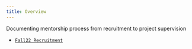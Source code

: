 ```yaml
---
title: Overview
---
```


Documenting mentorship process from recruitment to project supervision

- [`Fall22 Recruitment`](fall22_urop_recruitment.md)